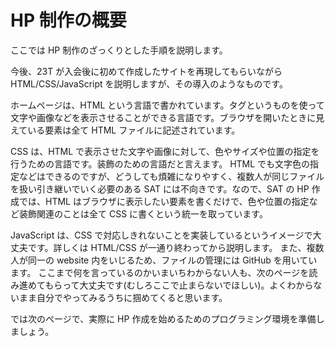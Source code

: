 # HP 制作の概要

ここでは HP 制作のざっくりとした手順を説明します。

今後、23T が入会後に初めて作成したサイトを再現してもらいながら HTML/CSS/JavaScript を説明しますが、その導入のようなものです。

ホームページは、HTML という言語で書かれています。タグというものを使って文字や画像などを表示させることができる言語です。ブラウザを開いたときに見えている要素は全て HTML ファイルに記述されています。

CSS は、HTML で表示させた文字や画像に対して、色やサイズや位置の指定を行うための言語です。装飾のための言語だと言えます。
HTML でも文字色の指定などはできるのですが、どうしても煩雑になりやすく、複数人が同じファイルを扱い引き継いでいく必要のある SAT には不向きです。なので、SAT の HP 作成では、HTML はブラウザに表示したい要素を書くだけで、色や位置の指定など装飾関連のことは全て CSS に書くという統一を取っています。

JavaScript は、CSS で対応しきれないことを実装しているというイメージで大丈夫です。詳しくは HTML/CSS が一通り終わってから説明します。
また、複数人が同一の website 内をいじるため、ファイルの管理には GitHub を用いています。
ここまで何を言っているのかいまいちわからない人も、次のページを読み進めてもらって大丈夫です(むしろここで止まらないでほしい)。よくわからないまま自分でやってみるうちに掴めてくると思います。

では次のページで、実際に HP 作成を始めるためのプログラミング環境を準備しましょう。
